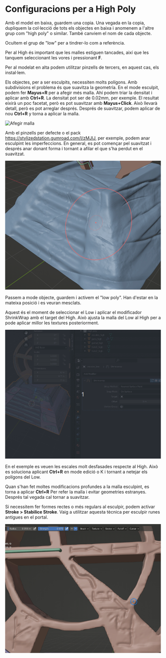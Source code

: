# Configuracions per a High Poly

Amb el model en baixa, guardem una copia. Una vegada en la copia, dupliquem la col·lecció de tots els objectes en baixa i anomenem a l'altre grup com "high poly" o similar. També canviem el nom de cada objecte.

Ocultem el grup de "low" per a tindrer-lo com a referència.

Per al High és important que les malles estiguen tancades, així que les tanquem seleccionant les vores i pressionant **F**.

Per al modelat en alta podem utilitzar pinzells de tercers, en aquest cas, els instal·lem.

Els objectes, per a ser esculpits, necessiten molts polígons. Amb subdivisions el problema és que suavitza la geometría. En el mode esculpit, podem fer **Mayus+R** per a afegir més malla. Ahí podem triar la densitat i aplicar amb **Ctrl+R**. La densitat pot ser de 0.02mm, per exemple. El resultat eixirà un poc facetat, però es pot suavitzar amb **Mayus+Click**. Això llevarà detall, però es pot arreglar després. Després de suavitzar, podem aplicar de nou **Ctrl+R** y torna a aplicar la malla.

![Afegir malla](imgs/afegirmalla.gif "Afegir Malla")

Amb el pinzells per defecte o el pack https://stylizedstation.gumroad.com/l/zMJlJ, per exemple, podem anar esculpint les imperfeccions. En general, es pot començar pel suavitzat i després anar donant forma i tornant a afilar el que s'ha perdut en el suavitzat.

![Sculpt 1](imgs/sculpt1.gif "Sculpt 1")

Passem a mode objecte, guardem i activem el "low poly". Han d'estar en la mateixa posició i es veuran mesclats.

Aquest és el moment de seleccionar el Low i aplicar el modificador ShrinkWrap amb el target del High. Això ajusta la malla del Low al High per a pode aplicar millor les textures posteriorment.

![shrinkwrap](imgs/shrinkwrap.gif "shrinkwrap")

En el exemple es veuen les escales molt desfasades respecte al High. Això es soluciona aplicant **Ctrl+R** en mode edició o K i tornant a netejar els polígons del Low.

Quan s'han fet moltes modificacions profundes a la malla esculpint, es torna a aplicar **Ctrl+R** Per refer la malla i evitar geometries estranyes. Després tal vegada cal tornar a suavitzar.

Si necessitem fer formes rectes o més regulars al esculpir, podem activar **Stroke > Stabilice Stroke**. Vaig a utilitzar aquesta tècnica per esculpir runes antigues en el portal.

![runes](imgs/runas.gif "runes")